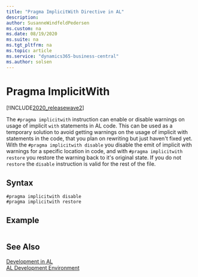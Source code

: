 ```yaml
---
title: "Pragma ImplicitWith Directive in AL"
description: 
author: SusanneWindfeldPedersen
ms.custom: na
ms.date: 08/19/2020
ms.suite: na
ms.tgt_pltfrm: na
ms.topic: article
ms.service: "dynamics365-business-central"
ms.author: solsen
---
```


# Pragma ImplicitWith

[!INCLUDE[2020_releasewave2](../../includes/2020_releasewave2.md)]

The `#pragma implicitwith` instruction can enable or disable warnings on usage of implicit `with` statements in AL code. This can be used as a temporary solution to avoid getting warnings on the usage of implicit with statements in the code, that you plan on rewriting but just haven't fixed yet. With the `#pragma implicitwith disable` you disable the emit of implicit with warnings for a specific location in code, and with `#pragma implicitwith restore` you restore the warning back to it's original state. If you do not `restore` the `disable` instruction is valid for the rest of the file.

## Syntax

```
#pragma implicitwith disable
#pragma implicitwith restore
```

## Example

```

```

## See Also

[Development in AL](../devenv-dev-overview.md)  
[AL Development Environment](../devenv-reference-overview.md)